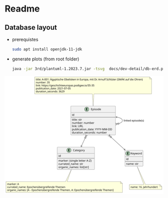 # Readme

## Database layout

- prerequistes

    ```sh
    sudo apt install openjdk-11-jdk
    ```

- generate plots (from root folder)

    ```sh
    java -jar 3rd/plantuml-1.2023.7.jar -tsvg  docs/dev-detail/db-erd.plantuml
    ```

![Entity Relationship Diagram](db-erd.svg)
